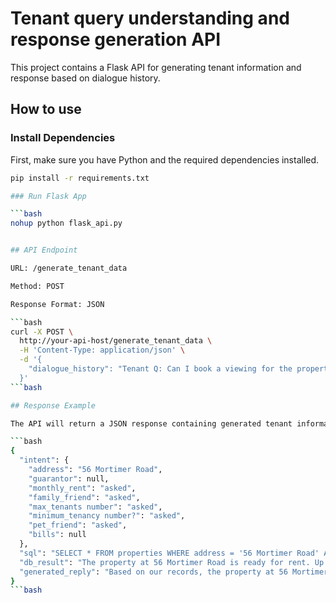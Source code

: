 # Tenant query understanding and response generation API

This project contains a Flask API for generating tenant information and response based on dialogue history.

## How to use

### Install Dependencies

First, make sure you have Python and the required dependencies installed.

```bash
pip install -r requirements.txt

### Run Flask App

```bash
nohup python flask_api.py


## API Endpoint

URL: /generate_tenant_data

Method: POST

Response Format: JSON

```bash
curl -X POST \
  http://your-api-host/generate_tenant_data \
  -H 'Content-Type: application/json' \
  -d '{
    "dialogue_history": "Tenant Q: Can I book a viewing for the property at 56 Mortimer road tomorrow at 3pm?\nAgent: OK, let me check some information first. Do you intend to rent a property with your kids?\nTenant Q: yes\nAgent: Do you keep any pets\nTenant: Yes, we have a dog."
  }'
```bash

## Response Example

The API will return a JSON response containing generated tenant information data.

```bash
{
  "intent": {
    "address": "56 Mortimer Road",
    "guarantor": null,
    "monthly_rent": "asked",
    "family_friend": "asked",
    "max_tenants number": "asked",
    "minimum_tenancy number?": "asked",
    "pet_friend": "asked",
    "bills": null
  },
  "sql": "SELECT * FROM properties WHERE address = '56 Mortimer Road' AND family_friend = 1 AND pet_friend = 1",
  "db_result": "The property at 56 Mortimer Road is ready for rent. Up to 2 tenants are allowed. Minimum tenancy period is 12 months. Your pet is allowed.",
  "generated_reply": "Based on our records, the property at 56 Mortimer Road is ready for rent. Your pet is allowed. Please feel free to contact us for more details. Thank you!"
}
```bash

